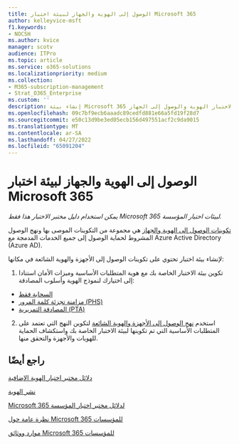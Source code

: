 ```yaml
---
title: الوصول إلى الهوية والجهاز لبيئة اختبار Microsoft 365
author: kelleyvice-msft
f1.keywords:
- NOCSH
ms.author: kvice
manager: scotv
audience: ITPro
ms.topic: article
ms.service: o365-solutions
ms.localizationpriority: medium
ms.collection:
- M365-subscription-management
- Strat_O365_Enterprise
ms.custom: ''
description: إنشاء بيئة Microsoft 365 لاختبار الهوية والوصول إلى الجهاز.
ms.openlocfilehash: 09c7bf9ecb6aaadc89cedfd881e66a5fd19f28d7
ms.sourcegitcommit: e50c13d9be3ed05ecb156d497551acf2c9da9015
ms.translationtype: MT
ms.contentlocale: ar-SA
ms.lasthandoff: 04/27/2022
ms.locfileid: "65091204"
---
```

# <a name="identity-and-device-access-for-your-microsoft-365-test-environment"></a>الوصول إلى الهوية والجهاز لبيئة اختبار Microsoft 365

*يمكن استخدام دليل مختبر الاختبار هذا فقط Microsoft 365 لبيئات اختبار المؤسسة.*

[تكوينات الوصول إلى الهوية والجهاز](../security/office-365-security/microsoft-365-policies-configurations.md) هي مجموعة من التكوينات الموصى بها ونهج الوصول المشروط لحماية الوصول إلى جميع الخدمات المدمجة مع Azure Active Directory (Azure AD).

لإنشاء بيئة اختبار تحتوي على تكوينات الوصول إلى الأجهزة والهوية الشائعة في مكانها:

1. تكوين بيئة الاختبار الخاصة بك مع هوية المتطلبات الأساسية وميزات الأمان استنادا إلى اختيارك لنموذج الهوية وأسلوب المصادقة:

  - [السحابة فقط](cloud-only-prereqs-m365-test-environment.md)
  - [مزامنة تجزئة كلمة المرور (PHS)](phs-prereqs-m365-test-environment.md)
  - [المصادقة التمريرية (PTA)](pta-prereqs-m365-test-environment.md)

2. استخدم [نهج الوصول إلى الأجهزة والهوية الشائعة](../security/office-365-security/identity-access-policies.md) لتكوين النهج التي تعتمد على المتطلبات الأساسية التي تم تكوينها لبيئة الاختبار الخاصة بك واستكشاف الحماية للهويات والأجهزة والتحقق منها.

## <a name="see-also"></a>راجع أيضًا

[دلائل مختبر اختبار الهوية الإضافية](m365-enterprise-test-lab-guides.md#identity)

[نشر الهوية](deploy-identity-solution-overview.md)

[Microsoft 365 لدلائل مختبر اختبار المؤسسة](m365-enterprise-test-lab-guides.md)

[نظرة عامة حول Microsoft 365 للمؤسسات](microsoft-365-overview.md)

[موارد ووثائق Microsoft 365 للمؤسسات](/microsoft-365-enterprise/)
